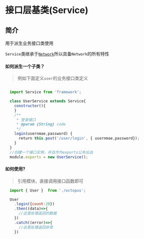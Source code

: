 # 接口层基类(Service)

## 简介

用于派生业务接口类使用

`Service`类继承于[`Network`](/app/framework/network)所以具备`Network`的所有特性

#### 如何派生一个子类？

> 例如下面定义`user`的业务接口类定义

```js

  import Service from 'framework';

  class UserService extends Service{
    constructor(){
    }
    /**
     * 登录接口
     * @param {String} code
     */
    login(usernmae,password) {
      return this.post('/user/login', { usernmae,password});
    }
  }
  //创建一个接口实例，并且作为exports公布出去
  module.exports = new UserService();
```

#### 如何使用?

> 引用模块，直接调用接口函数即可

```js
  import { User }  from './octopus';

  User
    .login({count:20})
    .then((data)=>{
      //这里处理返回的数据
    })
    .catch((error)=>{
      //这里处理返回异常
    })
```